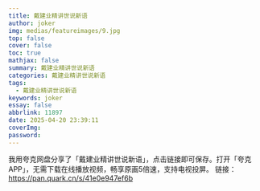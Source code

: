```yaml
---
title: 戴建业精讲世说新语
author: joker
img: medias/featureimages/9.jpg
top: false
cover: false
toc: true
mathjax: false
summary: 戴建业精讲世说新语
categories: 戴建业精讲世说新语
tags:
  - 戴建业精讲世说新语
keywords: joker
essay: false
abbrlink: 11897
date: 2025-04-20 23:39:11
coverImg:
password:
---
```


我用夸克网盘分享了「戴建业精讲世说新语」，点击链接即可保存。打开「夸克APP」，无需下载在线播放视频，畅享原画5倍速，支持电视投屏。
链接：https://pan.quark.cn/s/41e0e947ef6b
